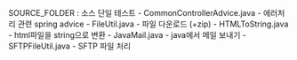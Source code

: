 SOURCE_FOLDER : 소스 단일 테스트
	- CommonControllerAdvice.java
		- 에러처리 관련 spring advice
	- FileUtil.java
		- 파일 다운로드 (+zip)
	- HTMLToString.java
		- html파일을 string으로 변환
	- JavaMail.java
		- java에서 메일 보내기
	- SFTPFileUtil.java
		- SFTP 파일 처리